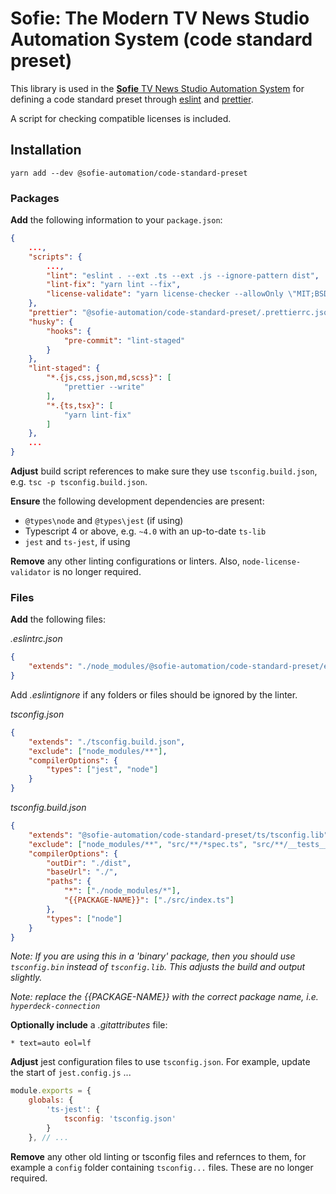 # Sofie: The Modern TV News Studio Automation System (code standard preset)

This library is used in the [**Sofie** TV News Studio Automation System](https://github.com/nrkno/Sofie-TV-automation/) for defining a code standard preset through [eslint](https://esling.org) and [prettier](https://prettier.io/).

A script for checking compatible licenses is included.

## Installation

`yarn add --dev @sofie-automation/code-standard-preset`

### Packages

**Add** the following information to your `package.json`:

```json
{
    ...,
    "scripts": {
        ...,
        "lint": "eslint . --ext .ts --ext .js --ignore-pattern dist",
        "lint-fix": "yarn lint --fix",
        "license-validate": "yarn license-checker --allowOnly \"MIT;BSD;ISC;Apache-2.0;CC0;CC-BY-3.0\""
    },
    "prettier": "@sofie-automation/code-standard-preset/.prettierrc.json",
    "husky": {
        "hooks": {
            "pre-commit": "lint-staged"
        }
    },
    "lint-staged": {
        "*.{js,css,json,md,scss}": [
            "prettier --write"
        ],
        "*.{ts,tsx}": [
            "yarn lint-fix"
        ]
    },
    ...
}
```

**Adjust** build script references to make sure they use `tsconfig.build.json`, e.g. `tsc -p tsconfig.build.json`.

**Ensure** the following development dependencies are present:

- `@types\node` and `@types\jest` (if using)
- Typescript 4 or above, e.g. `~4.0` with an up-to-date `ts-lib`
- `jest` and `ts-jest`, if using

**Remove** any other linting configurations or linters. Also, `node-license-validator` is no longer required.

### Files

**Add** the following files:

_.eslintrc.json_

```json
{
	"extends": "./node_modules/@sofie-automation/code-standard-preset/eslint/main"
}
```

Add _.eslintignore_ if any folders or files should be ignored by the linter.

_tsconfig.json_

```json
{
	"extends": "./tsconfig.build.json",
	"exclude": ["node_modules/**"],
	"compilerOptions": {
		"types": ["jest", "node"]
	}
}
```

_tsconfig.build.json_

```json
{
	"extends": "@sofie-automation/code-standard-preset/ts/tsconfig.lib",
	"exclude": ["node_modules/**", "src/**/*spec.ts", "src/**/__tests__/*", "src/**/__mocks__/*"],
	"compilerOptions": {
		"outDir": "./dist",
		"baseUrl": "./",
		"paths": {
			"*": ["./node_modules/*"],
			"{{PACKAGE-NAME}}": ["./src/index.ts"]
		},
		"types": ["node"]
	}
}
```

_Note: If you are using this in a 'binary' package, then you should use `tsconfig.bin` instead of `tsconfig.lib`. This adjusts the build and output slightly._

_Note: replace the {{PACKAGE-NAME}} with the correct package name, i.e. `hyperdeck-connection`_

**Optionally include** a _.gitattributes_ file:

```
* text=auto eol=lf
```

**Adjust** jest configuration files to use `tsconfig.json`. For example, update the start of `jest.config.js` ...

```javascript
module.exports = {
	globals: {
		'ts-jest': {
			tsconfig: 'tsconfig.json'
		}
	}, // ...
```

**Remove** any other old linting or tsconfig files and refernces to them, for example a `config` folder containing `tsconfig...` files. These are no longer required.
